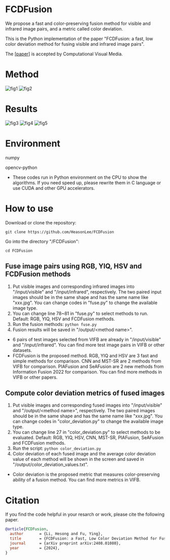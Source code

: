 # FCDFusion
We propose a fast and color-preserving fusion method for visible and infrared image pairs, and a metric called color deviation.

This is the Python implementation of the paper "FCDFusion: a fast, low color deviation method for fusing visible and infrared image pairs".

The [[paper]](https://doi.org/10.48550/arXiv.2408.01080) is accepted by Computational Visual Media. 

# Method
![fig1](figures/frame.png)
![fig2](figures/alg.png)

# Results
![fig3](figures/metric.png)
![fig4](figures/light.png)
![fig5](figures/shadow.png)

# Environment
numpy

opencv-python
- These codes run in Python environment on the CPU to show the algorithms. If you need speed up, please rewrite them in C language or use CUDA and other GPU accelerators.

# How to use
Download or clone the repository:

`git clone https://github.com/HeasonLee/FCDFusion`

Go into the directory "/FCDFusion":

`cd FCDFusion`

## Fuse image pairs using RGB, YIQ, HSV and FCDFusion methods
1. Put visible images and corresponding infrared images into "/input/visible" and "/input/infrared", respectively. The two paired input images should be in the same shape and has the same name like "xxx.jpg". You can change codes in "fuse.py" to change the available image type.
2. You can change line 78~81 in "fuse.py" to select methods to run. Default: RGB, YIQ, HSV and FCDFusion methods.
2. Run the fusion methods: `python fuse.py`
3. Fusion results will be saved in "/output/\<method name\>".

- 6 pairs of test images selected from VIFB are already in "/input/visible" and "/input/infrared". You can find more test image pairs in VIFB or other datasets.
- FCDFusion is the proposed method. RGB, YIQ and HSV are 3 fast and simple methods for comparison. CNN and MST-SR are 2 methods from VIFB for comparison. PIAFusion  and SeAFusion are 2 new methods from Information Fusion 2022 for comparison. You can find more methods in VIFB or other papers.

## Compute color deviation metrics of fused images
1. Put visible images and corresponding fused images into "/input/visible" and "/output/\<method name\>", respectively. The two paired images should be in the same shape and has the same name like "xxx.jpg". You can change codes in "color_deviation.py" to change the available image type.
2. You can change line 27 in "color_deviation.py" to select methods to be evaluated. Default: RGB, YIQ, HSV, CNN, MST-SR, PIAFusion, SeAFusion and FCDFusion methods.
4. Run the script: `python color_deviation.py`
5. Color deviation of each fused image and the average color deviation value of each method will be shown in the screen and saved in "/output/color_deviation_values.txt".

- Color deviation is the proposed metric that measures color-preserving ability of a fusion method. You can find more metrics in VIFB.

# Citation
If you find the code helpful in your resarch or work, please cite the following paper.
```bibtex
@article{FCDFusion,
  author       = {Li, Hesong and Fu, Ying},
  title        = {FCDFusion: a Fast, Low Color Deviation Method for Fusing Visible and Infrared Image Pairs},
  journal      = {arXiv preprint arXiv:2408.01080},
  year         = {2024},
}
